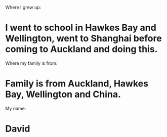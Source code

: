 Where I grew up:
# I went to school in Hawkes Bay and Wellington, went to Shanghai before coming to Auckland and doing this.
Where my family is from: 
# Family is from Auckland, Hawkes Bay, Wellington and China.

My name:
# David
